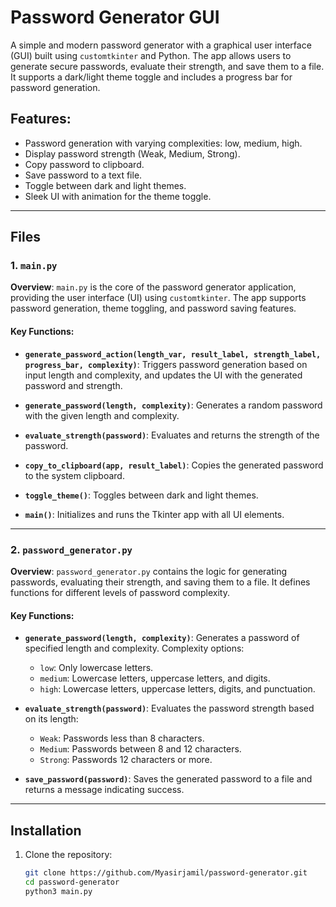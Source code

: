 # Password Generator GUI

A simple and modern password generator with a graphical user interface (GUI) built using `customtkinter` and Python. The app allows users to generate secure passwords, evaluate their strength, and save them to a file. It supports a dark/light theme toggle and includes a progress bar for password generation.

## Features:
- Password generation with varying complexities: low, medium, high.
- Display password strength (Weak, Medium, Strong).
- Copy password to clipboard.
- Save password to a text file.
- Toggle between dark and light themes.
- Sleek UI with animation for the theme toggle.

---

## Files

### 1. `main.py`

**Overview**:
`main.py` is the core of the password generator application, providing the user interface (UI) using `customtkinter`. The app supports password generation, theme toggling, and password saving features.

#### Key Functions:

- **`generate_password_action(length_var, result_label, strength_label, progress_bar, complexity)`**: 
  Triggers password generation based on input length and complexity, and updates the UI with the generated password and strength.

- **`generate_password(length, complexity)`**:
  Generates a random password with the given length and complexity.

- **`evaluate_strength(password)`**:
  Evaluates and returns the strength of the password.

- **`copy_to_clipboard(app, result_label)`**:
  Copies the generated password to the system clipboard.

- **`toggle_theme()`**:
  Toggles between dark and light themes.

- **`main()`**:
  Initializes and runs the Tkinter app with all UI elements.

---

### 2. `password_generator.py`

**Overview**:
`password_generator.py` contains the logic for generating passwords, evaluating their strength, and saving them to a file. It defines functions for different levels of password complexity.

#### Key Functions:

- **`generate_password(length, complexity)`**:
  Generates a password of specified length and complexity. Complexity options:
  - `low`: Only lowercase letters.
  - `medium`: Lowercase letters, uppercase letters, and digits.
  - `high`: Lowercase letters, uppercase letters, digits, and punctuation.

- **`evaluate_strength(password)`**:
  Evaluates the password strength based on its length:
  - `Weak`: Passwords less than 8 characters.
  - `Medium`: Passwords between 8 and 12 characters.
  - `Strong`: Passwords 12 characters or more.

- **`save_password(password)`**:
  Saves the generated password to a file and returns a message indicating success.

---

## Installation

1. Clone the repository:

   ```bash
   git clone https://github.com/Myasirjamil/password-generator.git
   cd password-generator
   python3 main.py 

